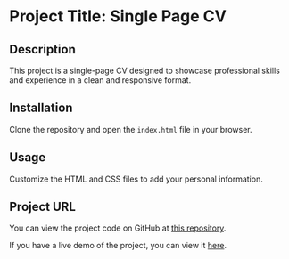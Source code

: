 # Project Title: Single Page CV

## Description
This project is a single-page CV designed to showcase professional skills and experience in a clean and responsive format.

## Installation
Clone the repository and open the `index.html` file in your browser.

## Usage
Customize the HTML and CSS files to add your personal information.

## Project URL
You can view the project code on GitHub at [this repository](https://github.com/vandana-sahoo/Roadmap.sh_frontend_Projects/tree/main/Single%20page%20CV).

If you have a live demo of the project, you can view it [here](http://your-live-demo-url.com).

